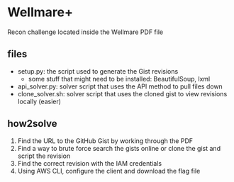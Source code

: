 # Wellmare+
Recon challenge located inside the Wellmare PDF file 

## files
- setup.py: the script used to generate the Gist revisions
	- some stuff that might need to be installed: BeautifulSoup, lxml
- api\_solver.py: solver script that uses the API method to pull files down
- clone\_solver.sh: solver script that uses the cloned gist to view revisions locally (easier)

## how2solve
1. Find the URL to the GitHub Gist by working through the PDF  
2. Find a way to brute force search the gists online or clone the gist and script the revision
3. Find the correct revision with the IAM credentials  
4. Using AWS CLI, configure the client and download the flag file  

